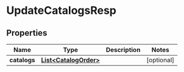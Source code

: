 

# UpdateCatalogsResp


## Properties

| Name | Type | Description | Notes |
|------------ | ------------- | ------------- | -------------|
|**catalogs** | [**List&lt;CatalogOrder&gt;**](CatalogOrder.md) |  |  [optional] |



